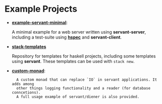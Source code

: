 # Example Projects

- **[example-servant-minimal](https://github.com/haskell-servant/example-servant-minimal)**:

	A minimal example for a web server written using **servant-server**,
	including a test-suite using [**hspec**](http://hspec.github.io/) and
	**servant-client**.


- **[stack-templates](https://github.com/commercialhaskell/stack-templates)**

	Repository for templates for haskell projects, including some templates using
	**servant**. These templates can be used with `stack new`.

- **[custom-monad](https://github.com/themoritz/diener)**:

        A custom monad that can replace `IO` in servant applications. It adds among
        other things logging functionality and a reader (for database conncetions).
        A full usage example of servant/diener is also provided.
